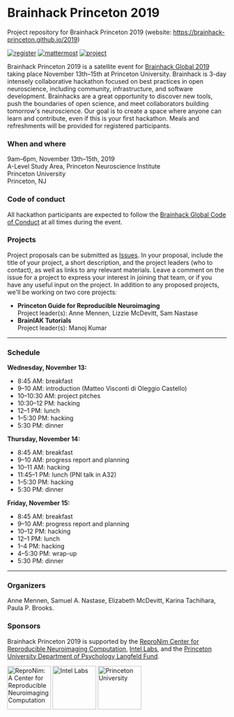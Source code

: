 # Brainhack Princeton 2019
Project repository for Brainhack Princeton 2019 (website: https://brainhack-princeton.github.io/2019)

[![register](https://img.shields.io/badge/brainhack-register-orange)](https://forms.gle/rNYuaaYHiYN9mGiA6)
[![mattermost](https://img.shields.io/badge/brainhack-mattermost-orange)](https://mattermost.brainhack.org)
[![project](https://img.shields.io/badge/brainhack-project-orange)](https://github.com/brainhack-princeton/brainhack-princeton-2019/issues)

Brainhack Princeton 2019 is a satellite event for [Brainhack Global 2019](http://www.brainhack.org/global2019/) taking place November 13th–15th at Princeton University. Brainhack is 3-day intensely collaborative hackathon focused on best practices in open neuroscience, including community, infrastructure, and software development. Brainhacks are a great opportunity to discover new tools, push the boundaries of open science, and meet collaborators building tomorrow's neuroscience. Our goal is to create a space where anyone can learn and contribute, even if this is your first hackathon. Meals and refreshments will be provided for registered participants.

### When and where
9am–6pm, November 13th–15th, 2019  
A-Level Study Area, Princeton Neuroscience Institute  
Princeton University  
Princeton, NJ  

### Code of conduct
All hackathon participants are expected to follow the [Brainhack Global Code of Conduct](http://www.brainhack.org/code-of-conduct.html) at all times during the event.

### Projects
Project proposals can be submitted as [Issues](https://github.com/brainhack-princeton/brainhack-princeton-2019/issues). In your proposal, include the title of your project, a short description, and the project leaders (who to contact), as well as links to any relevant materials. Leave a comment on the issue for a project to express your interest in joining that team, or if you have any useful input on the project. In addition to any proposed projects, we'll be working on two core projects:

* **Princeton Guide for Reproducible Neuroimaging**  
Project leader(s): Anne Mennen, Lizzie McDevitt, Sam Nastase
* **BrainIAK Tutorials**  
Project leader(s): Manoj Kumar

---

### Schedule
**Wednesday, November 13:**  
* 8:45 AM: breakfast  
* 9–10 AM: introduction (Matteo Visconti di Oleggio Castello)  
* 10–10:30 AM: project pitches  
* 10:30–12 PM: hacking  
* 12–1 PM: lunch  
* 1–5:30 PM: hacking  
* 5:30 PM: dinner

**Thursday, November 14:**  
* 8:45 AM: breakfast  
* 9–10 AM: progress report and planning  
* 10–11 AM: hacking  
* 11:45–1 PM: lunch (PNI talk in A32)  
* 1–5:30 PM: hacking  
* 5:30 PM: dinner  

**Friday, November 15:**  
* 8:45 AM: breakfast  
* 9–10 AM: progress report and planning  
* 10–12 PM: hacking  
* 12–1 PM: lunch  
* 1–4 PM: hacking  
* 4–5:30 PM: wrap-up  
* 5:30 PM: dinner  

---

### Organizers
Anne Mennen, Samuel A. Nastase, Elizabeth McDevitt, Karina Tachihara, Paula P. Brooks.

### Sponsors
Brainhack Princeton 2019 is supported by the [ReproNim Center for Reproducible Neuroimaging Computation](https://www.repronim.org/), [Intel Labs](https://www.intel.com/content/www/us/en/research/overview.html), and the [Princeton University Department of Psychology Langfeld Fund](https://psych.princeton.edu/).

[<img src="https://www.repronim.org/images/logo-square-256.png" alt="ReproNim: A Center for Reproducible Neuroimaging Computation" height="100"/>](https://www.repronim.org/) [<img src="https://upload.wikimedia.org/wikipedia/commons/thumb/c/c9/Intel-logo.svg/200px-Intel-logo.svg.png" alt="Intel Labs" height="100"/>](https://www.intel.com/content/www/us/en/research/overview.html) [<img src="https://upload.wikimedia.org/wikipedia/commons/f/f1/Princetonshieldlarge.png" alt="Princeton University" height="100"/>](https://psych.princeton.edu/)
